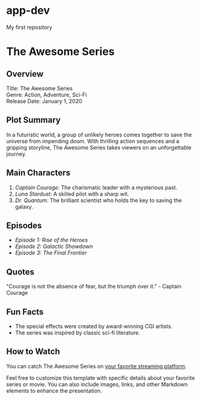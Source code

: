 # app-dev
My first repository
# The Awesome Series

## Overview
Title: The Awesome Series  
Genre: Action, Adventure, Sci-Fi  
Release Date: January 1, 2020

## Plot Summary
In a futuristic world, a group of unlikely heroes comes together to save the universe from impending doom. With thrilling action sequences and a gripping storyline, The Awesome Series takes viewers on an unforgettable journey.

## Main Characters
1. *Captain Courage:* The charismatic leader with a mysterious past.
2. *Luna Stardust:* A skilled pilot with a sharp wit.
3. *Dr. Quantum:* The brilliant scientist who holds the key to saving the galaxy.

## Episodes
- *Episode 1: Rise of the Heroes*
- *Episode 2: Galactic Showdown*
- *Episode 3: The Final Frontier*

## Quotes
"Courage is not the absence of fear, but the triumph over it." - Captain Courage





## Fun Facts
- The special effects were created by award-winning CGI artists.
- The series was inspired by classic sci-fi literature.

## How to Watch
You can catch The Awesome Series on [your favorite streaming platform](#).

Feel free to customize this template with specific details about your favorite series or movie. You can also include images, links, and other Markdown elements to enhance the presentation.

